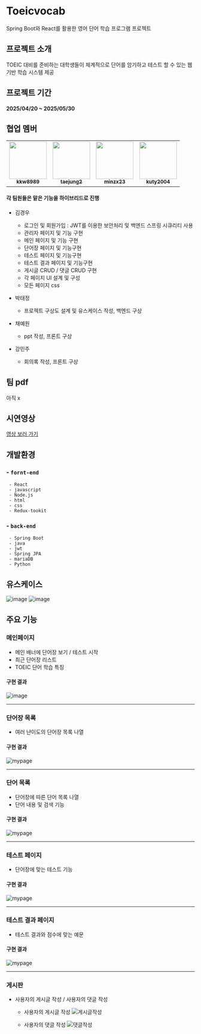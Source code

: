 # Toeicvocab
Spring Boot와 React를 활용한 영어 단어 학습 프로그램 프로젝트



## 프로젝트 소개
TOEIC 대비를 준비하는 대학생들이 체계적으로 단어를 암기하고 테스트 할 수 있는 웹 기반 학습 시스템 제공



## 프로젝트 기간
#### 2025/04/20 ~ 2025/05/30



## 협업 멤버
<table>
  <tr>
    <td align="center"><a href="https://github.com/kkw8989"><img src="https://avatars.githubusercontent.com/kkw8989" width="100px;" alt=""/><br /><sub><b>kkw8989</b></sub></a></td>
    <td align="center"><a href="https://github.com/taejung2"><img src="https://avatars.githubusercontent.com/taejung2" width="100px;" alt=""/><br /><sub><b>taejung2</b></sub></a></td>
    <td align="center"><a href="https://github.com/minzx23"><img src="https://avatars.githubusercontent.com/minzx23" width="100px;" alt=""/><br /><sub><b>minzx23</b></sub></a></td>
    <td align="center"><a href="https://github.com/kuty2004"><img src="https://avatars.githubusercontent.com/kuty2004" width="100px;" alt=""/><br /><sub><b>kuty2004</b></sub></a></td>
  </tr>
</table>



#### 각 팀원들은 맡은 기능을 하이브리드로 진행

- 김경우 
  - 로그인 및 회원가입 : JWT를 이용한 보안처리 및 백엔드 스프링 시큐리티 사용
  - 관리자 페이지 및 기능 구현
  - 메인 페이지 및 기능 구현
  - 단어장 페이지 및 기능구현
  - 테스트 페이지 및 기능구현
  - 테스트 결과 페이지 및 기능구현
  - 게시글 CRUD / 댓글 CRUD 구현
  - 각 페이지 UI 설계 및 구성
  - 모든 페이지 css

- 박태정
  - 프로젝트 구상도 설계 및 유스케이스 작성, 백엔드 구상
    
- 채예원
  - ppt 작성, 프론트 구상
  
- 강민주
  - 회의록 작성, 프론트 구상
 
## 팀 pdf
아직 x


## 시연영상
  [영상 보러 가기](https://youtu.be/vCiUZxfTASI)



## 개발환경
###  - `fornt-end`
     - React
     - javascript
     - Node.js
     - html
     - css
     - Redux-tookit
     
### - `back-end`
     - Spring Boot
     - java
     - jwt
     - Spring JPA
     - mariaDB
     - Python



## 유스케이스
  ![image](https://github.com/user-attachments/assets/03c476c6-6efa-4cd3-a542-24beec47e20d)
  ![image](https://github.com/user-attachments/assets/25fb2f2d-55f8-4493-8398-abb8e469c325)



## 주요 기능

### 메인페이지
- 메인 배너에 단어장 보기 / 테스트 시작
- 최근 단어장 리스트
- TOEIC 단어 학습 특징

#### 구현 결과
  ![image](https://github.com/user-attachments/assets/4321e2d4-cb7c-4747-92ae-b4255477fac3)


---
### 단어장 목록
- 여러 난이도의 단어장 목록 나열
  
#### 구현 결과
  ![mypage](https://github.com/user-attachments/assets/20fc8ba2-3e06-4bef-9e91-315fe0b0d81c)
  
---
### 단어 목록
- 단어장에 따른 단어 목록 나열
- 단어 내용 및 검색 기능

#### 구현 결과
  ![mypage](https://github.com/user-attachments/assets/20fc8ba2-3e06-4bef-9e91-315fe0b0d81c)

  ---
### 테스트 페이지
- 단어장에 맞는 테스트 기능
  
#### 구현 결과
  ![mypage](https://github.com/user-attachments/assets/20fc8ba2-3e06-4bef-9e91-315fe0b0d81c)
  
---
### 테스트 결과 페이지
- 테스트 결과와 점수에 맞는 예문

#### 구현 결과
  ![mypage](https://github.com/user-attachments/assets/20fc8ba2-3e06-4bef-9e91-315fe0b0d81c)
  
---
### 게시판
- 사용자의 게시글 작성 / 사용자의 댓글 작성
  - 사용자의 게시글 작성
    ![게시글작성](https://github.com/user-attachments/assets/8246e58a-de47-46a7-b086-eb2f34671e74)

  - 사용자의 댓글 작성
    ![댓글작성](https://github.com/user-attachments/assets/f17659ef-6aaa-4a66-a111-317cec74af65)

